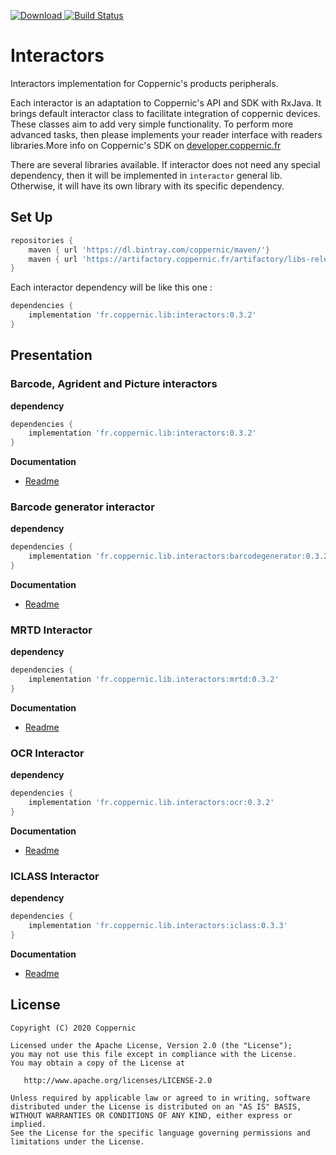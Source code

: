 [![Download](https://api.bintray.com/packages/coppernic/maven/Interactors/images/download.svg) ](https://bintray.com/coppernic/maven/Interactors/_latestVersion)
[![Build Status](https://travis-ci.org/Coppernic/Interactors.svg?branch=master)](https://travis-ci.org/Coppernic/Interactors)

# Interactors

Interactors implementation for Coppernic's products peripherals.

Each interactor is an adaptation to Coppernic's API and SDK with RxJava. It brings default interactor class to facilitate
integration of coppernic devices. These classes aim to add very simple functionality. To perform more advanced tasks,
then please implements your reader interface with readers libraries.More info on Coppernic's SDK on
[developer.coppernic.fr](https://developer.coppernic.fr)

There are several libraries available. If interactor does not need any special dependency, then it will be implemented in `interactor`
general lib. Otherwise, it will have its own library with its specific dependency.

## Set Up


```groovy
repositories {
    maven { url 'https://dl.bintray.com/coppernic/maven/'}
    maven { url 'https://artifactory.coppernic.fr/artifactory/libs-release'}
}
```

Each interactor dependency will be like this one :


``` groovy
dependencies {
    implementation 'fr.coppernic.lib:interactors:0.3.2'
}
```

## Presentation

### Barcode, Agrident and Picture interactors

**dependency**

``` groovy
dependencies {
    implementation 'fr.coppernic.lib:interactors:0.3.2'
}
```

**Documentation**

- [Readme](https://github.com/Coppernic/Interactors/tree/master/interactors)

### Barcode generator interactor

**dependency**

``` groovy
dependencies {
    implementation 'fr.coppernic.lib.interactors:barcodegenerator:0.3.2'
}
```

**Documentation**

- [Readme](https://github.com/Coppernic/Interactors/tree/master/barcodegenerator)


### MRTD Interactor

**dependency**

``` groovy
dependencies {
    implementation 'fr.coppernic.lib.interactors:mrtd:0.3.2'
}
```

**Documentation**

- [Readme](https://github.com/Coppernic/Interactors/tree/master/mrtd)


### OCR Interactor

**dependency**

``` groovy
dependencies {
    implementation 'fr.coppernic.lib.interactors:ocr:0.3.2'
}
```

**Documentation**

- [Readme](https://github.com/Coppernic/Interactors/tree/master/ocr)


### ICLASS Interactor

**dependency**

``` groovy
dependencies {
    implementation 'fr.coppernic.lib.interactors:iclass:0.3.3'
}
```

**Documentation**

- [Readme](https://github.com/Coppernic/Interactors/tree/master/iclass)


## License

    Copyright (C) 2020 Coppernic

    Licensed under the Apache License, Version 2.0 (the "License");
    you may not use this file except in compliance with the License.
    You may obtain a copy of the License at

       http://www.apache.org/licenses/LICENSE-2.0

    Unless required by applicable law or agreed to in writing, software
    distributed under the License is distributed on an "AS IS" BASIS,
    WITHOUT WARRANTIES OR CONDITIONS OF ANY KIND, either express or implied.
    See the License for the specific language governing permissions and
    limitations under the License.
